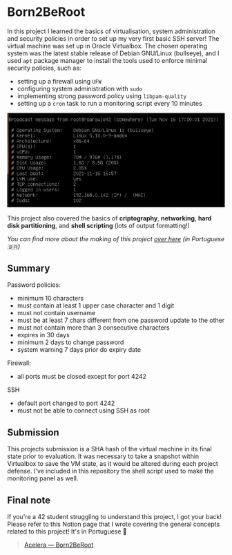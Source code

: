 # Born2BeRoot
In this project I learned the basics of virtualisation, system administration and security policies in order to set up my very first basic SSH server!
The virtual machine was set up in Oracle Virtualbox. The chosen operating system was the latest stable release of Debian GNU/Linux (bullseye), and I used `apt` package manager to install the tools used to enforce minimal security policies, such as:
- setting up a firewall using `UFW`
- configuring system administration with `sudo`
- implementing strong password policy using `libpam-quality`
- setting up a `cron` task to run a monitoring script every 10 minutes

![monitoring panel showing server statistics such as RAM / disk usage, last boot, IP and MAC addresses, operating system version, etc.](monitoring_panel.png "Monitoring Panel broadcast every 10 minutes")

This project also covered the basics of **criptography**, **networking**, **hard disk partitioning**, and **shell scripting** (lots of output formatting!)

_You can find more about the making of this project [over here](https://rodsmade.notion.site/Acelera-Born2BeRoot-99adac7a7bdc4bbf81b4eaf977625d5c) (in Portuguese 🇧🇷)_

## Summary
Password policies:
- minimum 10 characters
- must contain at least 1 upper case character and 1 digit
- must not contain username
- must be at least 7 chars different from one password update to the other
- must not contain more than 3 consecutive characters
- expires in 30 days
- minimum 2 days to change password
- system warning 7 days prior do expiry date

Firewall:
- all ports must be closed except for port 4242 

SSH
- default port changed to port 4242
- must not be able to connect using SSH as root

## Submission 
This projects submission is a SHA hash of the virtual machine in its final state prior to evaluation. It was necessary to take a snapshot within Virtualbox to save the VM state, as it would be altered during each project defense.
I've included in this repository the shell script used to make the monitoring panel as well.

## Final note
If you're a 42 student struggling to understand this project, I got your back! Please refer to this Notion page that I wrote covering the general concepts related to this project! It's in Portuguese :cactus:

> [Acelera — Born2BeRoot](https://rodsmade.notion.site/Acelera-Born2BeRoot-99adac7a7bdc4bbf81b4eaf977625d5c)
